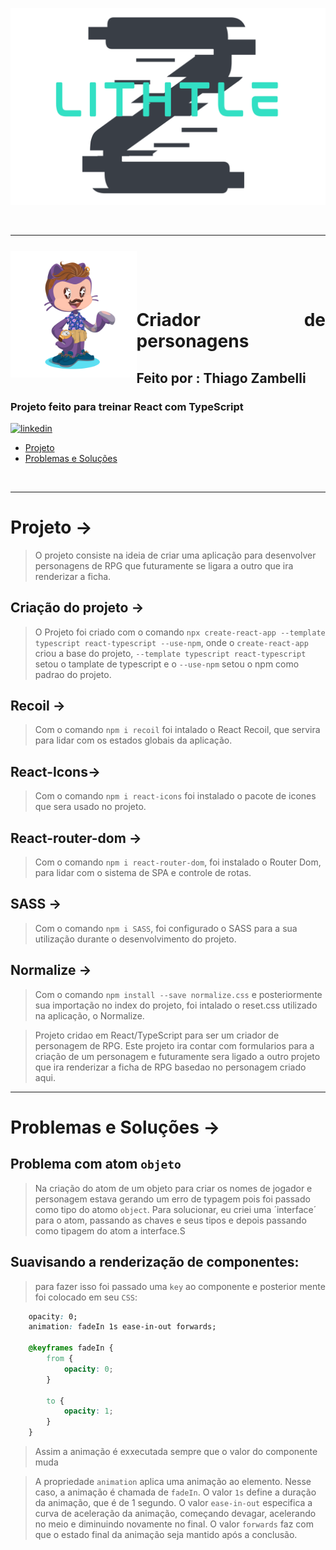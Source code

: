 <div align="center">

![Alt text](src/assets/logoLithtleZ.svg) 

&nbsp;

---

&nbsp;

</div>


<img align="left" width="40%" style="margin-top:-20px" src="./src/assets/eu.png">

</br>
</br>

<div dsplay="inline-block">

<h1 align="justify">Criador de personagens</h1>
<h2 align="justify">Feito por : Thiago Zambelli</h2>
<h3 align="justify">Projeto feito para treinar React com TypeScript </h3>
 
  <a href="https://www.linkedin.com/in/thiagozambelli">
    <img width="80px" src="https://i.ibb.co/RyZx12b/linkedin.png" alt="linkedin" style="vertical-align:top;">
  </a>

</div>

- [Projeto](#projeto)
- [Problemas e Soluções](#problemas__solucoes)

&nbsp;

---

# Projeto -> <div id='projeto'></div>
> O projeto consiste na ideia de criar uma aplicação para desenvolver personagens de RPG que futuramente se ligara a outro que ira renderizar a ficha.

## Criação do projeto ->
> O Projeto foi criado com o comando `npx create-react-app --template typescript react-typescript --use-npm`, onde o `create-react-app` criou a base do projeto, `--template typescript react-typescript` setou o tamplate de typescript e o `--use-npm` setou o npm como padrao do projeto.

## Recoil ->
> Com o comando `npm i recoil` foi intalado o React Recoil, que servira para lidar com os estados globais da aplicação.

## React-Icons->
> Com o comando `npm i react-icons` foi instalado o pacote de icones que sera usado no projeto.

## React-router-dom ->
> Com o comando `npm i react-router-dom`, foi instalado o Router Dom, para lidar com o sistema de SPA e controle de rotas.

## SASS ->
> Com o comando `npm i SASS`, foi configurado o SASS para a sua utilização durante o desenvolvimento do projeto.

## Normalize ->
> Com o comando `npm install --save normalize.css` e posteriormente sua importação no index do projeto, foi intalado o reset.css utilizado na aplicação, o Normalize.

> Projeto cridao em React/TypeScript para ser um criador de personagem de RPG. Este projeto ira contar com formularios para a criação de um personagem e futuramente sera ligado a outro projeto que ira renderizar a ficha de RPG basedao no personagem criado aqui.

---

# Problemas e Soluções -> <div id='problemas__solucoes'></div>

## Problema com atom `objeto`
> Na criação do atom de um objeto para criar os nomes de jogador e personagem estava gerando um erro de typagem pois foi passado como tipo do atomo `object`. Para solucionar, eu criei uma ´interface´ para o atom, passando as chaves e seus tipos e depois passando como tipagem do atom a interface.S

## Suavisando a renderização de componentes:
> para fazer isso foi passado uma `key` ao componente e posterior mente foi colocado em seu `CSS`:
  ~~~css
      opacity: 0;
      animation: fadeIn 1s ease-in-out forwards;

      @keyframes fadeIn {
          from {
              opacity: 0;
          }

          to {
              opacity: 1;
          }
      }
  ~~~

> Assim a animação é exxecutada sempre que o valor do componente muda

> A propriedade `animation` aplica uma animação ao elemento. Nesse caso, a animação é chamada de `fadeIn`. O valor `1s` define a duração da animação, que é de 1 segundo. O valor `ease-in-out` especifica a curva de aceleração da animação, começando devagar, acelerando no meio e diminuindo novamente no final. O valor `forwards` faz com que o estado final da animação seja mantido após a conclusão. 